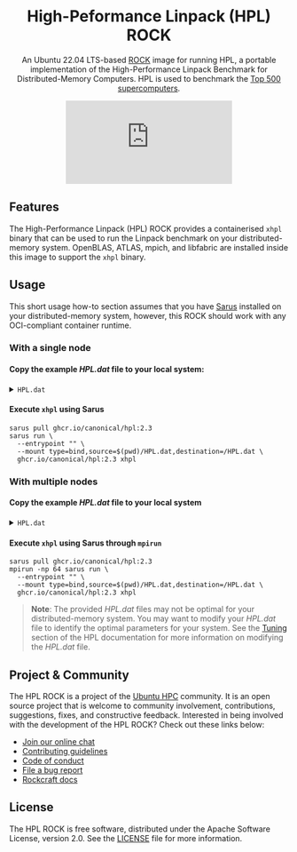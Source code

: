 <div align="center">

# High-Peformance Linpack (HPL) ROCK

An Ubuntu 22.04 LTS-based [ROCK](https://canonical-rockcraft.readthedocs-hosted.com/en/latest/explanation/rocks/#rocks-explanation) 
image for running HPL, a portable implementation of the High-Performance Linpack 
Benchmark for Distributed-Memory Computers. HPL is used to benchmark the [Top 500 supercomputers](https://www.top500.org).

[![Matrix](https://img.shields.io/matrix/ubuntu-hpc%3Amatrix.org?logo=matrix&label=ubuntu-hpc)](https://matrix.to/#/#ubuntu-hpc:matrix.org)

</div>

## Features

The High-Performance Linpack (HPL) ROCK provides a containerised `xhpl` binary that can be used to run the Linpack benchmark on your distributed-memory system. OpenBLAS, ATLAS,
mpich, and libfabric are installed inside this image to support the `xhpl` binary.

## Usage

This short usage how-to section assumes that you have [Sarus](https://sarus.readthedocs.io/en/stable/quickstart/quickstart.html) 
installed on your distributed-memory system, however, this ROCK should work with any 
OCI-compliant container runtime.

### With a single node

#### Copy the example _HPL.dat_ file to your local system:

<details>

<summary><code>HPL.dat</code></summary>


```text
HPLinpack benchmark input file
Innovative Computing Laboratory, University of Tennessee
HPL.out      output file name (if any)
6            device out (6=stdout,7=stderr,file)
1            # of problems sizes (N)
124          Ns
1            # of NBs
64           NBs
0            PMAP process mapping (0=Row-,1=Column-major)
1            # of process grids (P x Q)
1            Ps
1            Qs
16.0         threshold
1            # of panel fact
2            PFACTs (0=left, 1=Crout, 2=Right)
1            # of recursive stopping criterium
4            NBMINs (>= 1)
1            # of panels in recursion
2            NDIVs
1            # of recursive panel fact.
1            RFACTs (0=left, 1=Crout, 2=Right)
1            # of broadcast
1            BCASTs (0=1rg,1=1rM,2=2rg,3=2rM,4=Lng,5=LnM)
1            # of lookahead depth
1            DEPTHs (>=0)
2            SWAP (0=bin-exch,1=long,2=mix)
64           swapping threshold
0            L1 in (0=transposed,1=no-transposed) form
0            U  in (0=transposed,1=no-transposed) form
1            Equilibration (0=no,1=yes)
8            memory alignment in double (> 0)
```

</details>

#### Execute `xhpl` using Sarus

```shell
sarus pull ghcr.io/canonical/hpl:2.3
sarus run \
  --entrypoint "" \
  --mount type=bind,source=$(pwd)/HPL.dat,destination=/HPL.dat \
  ghcr.io/canonical/hpl:2.3 xhpl
```

### With multiple nodes

#### Copy the example _HPL.dat_ file to your local system

<details>

<summary><code>HPL.dat</code></summary>


```text
HPLinpack benchmark input file
Innovative Computing Laboratory, University of Tennessee
HPL.out      output file name (if any)
6            device out (6=stdout,7=stderr,file)
1            # of problems sizes (N)
24000        Ns
1            # of NBs
128          NBs
0            PMAP process mapping (0=Row-,1=Column-major)
1            # of process grids (P x Q)
8            Ps
8            Qs
16.0         threshold
1            # of panel fact
2            PFACTs (0=left, 1=Crout, 2=Right)
1            # of recursive stopping criterium
4            NBMINs (>= 1)
1            # of panels in recursion
2            NDIVs
1            # of recursive panel fact.
1            RFACTs (0=left, 1=Crout, 2=Right)
1            # of broadcast
1            BCASTs (0=1rg,1=1rM,2=2rg,3=2rM,4=Lng,5=LnM)
1            # of lookahead depth
1            DEPTHs (>=0)
2            SWAP (0=bin-exch,1=long,2=mix)
64           swapping threshold
0            L1 in (0=transposed,1=no-transposed) form
0            U  in (0=transposed,1=no-transposed) form
1            Equilibration (0=no,1=yes)
8            memory alignment in double (> 0)
```

</details>

#### Execute `xhpl` using Sarus through `mpirun`

```shell
sarus pull ghcr.io/canonical/hpl:2.3
mpirun -np 64 sarus run \
  --entrypoint "" \
  --mount type=bind,source=$(pwd)/HPL.dat,destination=/HPL.dat \
  ghcr.io/canonical/hpl:2.3 xhpl
```

> __Note__: The provided _HPL.dat_ files may not be optimal for your distributed-memory
> system. You may want to modify your _HPL.dat_ file to identify the optimal
> parameters for your system. See the [Tuning](https://netlib.org/benchmark/hpl/tuning.html)
> section of the HPL documentation for more information on modifying the _HPL.dat_ file.

## Project & Community

The HPL ROCK is a project of the [Ubuntu HPC](https://discourse.ubuntu.com/t/high-performance-computing-team/35988) 
community. It is an open source project that is welcome to community involvement, contributions, suggestions, fixes, and 
constructive feedback. Interested in being involved with the development of the HPL ROCK? Check out these links below:

* [Join our online chat](https://matrix.to/#/#ubuntu-hpc:matrix.org)
* [Contributing guidelines](./CONTRIBUTING.md)
* [Code of conduct](https://ubuntu.com/community/ethos/code-of-conduct)
* [File a bug report](https://github.com/canonical/hpl-rock/issues)
* [Rockcraft docs](https://canonical-rockcraft.readthedocs-hosted.com/en/latest/)

## License

The HPL ROCK is free software, distributed under the Apache Software License, version 2.0. See the [LICENSE](./LICENSE) file for more information.
